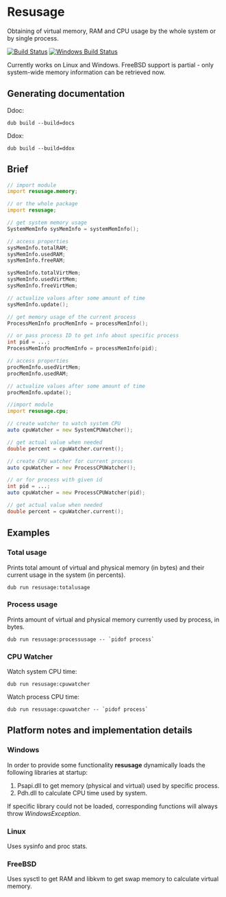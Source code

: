 # Resusage

Obtaining of virtual memory, RAM and CPU usage by the whole system or by single process.

[![Build Status](https://travis-ci.org/FreeSlave/resusage.svg?branch=master)](https://travis-ci.org/FreeSlave/resusage) [![Windows Build Status](https://ci.appveyor.com/api/projects/status/github/FreeSlave/resusage?branch=master&svg=true)](https://ci.appveyor.com/project/FreeSlave/resusage)

Currently works on Linux and Windows.
FreeBSD support is partial - only system-wide memory information can be retrieved now.

## Generating documentation

Ddoc:

    dub build --build=docs
    
Ddox:

    dub build --build=ddox

## Brief

```d
// import module
import resusage.memory;

// or the whole package
import resusage;

// get system memory usage
SystemMemInfo sysMemInfo = systemMemInfo(); 

// access properties
sysMemInfo.totalRAM;
sysMemInfo.usedRAM;
sysMemInfo.freeRAM;

sysMemInfo.totalVirtMem;
sysMemInfo.usedVirtMem;
sysMemInfo.freeVirtMem;

// actualize values after some amount of time
sysMemInfo.update();

// get memory usage of the current process
ProcessMemInfo procMemInfo = processMemInfo();

// or pass process ID to get info about specific process
int pid = ...;
ProcessMemInfo procMemInfo = processMemInfo(pid);

// access properties
procMemInfo.usedVirtMem;
procMemInfo.usedRAM;

// actualize values after some amount of time
procMemInfo.update();

//import module
import resusage.cpu;

// create watcher to watch system CPU
auto cpuWatcher = new SystemCPUWatcher();

// get actual value when needed
double percent = cpuWatcher.current();

// create CPU watcher for current process
auto cpuWatcher = new ProcessCPUWatcher();

// or for process with given id
int pid = ...;
auto cpuWatcher = new ProcessCPUWatcher(pid);

// get actual value when needed
double percent = cpuWatcher.current();
```

## Examples

### Total usage

Prints total amount of virtual and physical memory (in bytes) and their current usage in the system (in percents).

    dub run resusage:totalusage 

### Process usage

Prints amount of virtual and physical memory currently used by process, in bytes.

    dub run resusage:processusage -- `pidof process`

### CPU Watcher

Watch system CPU time:

    dub run resusage:cpuwatcher

Watch process CPU time:

    dub run resusage:cpuwatcher -- `pidof process`

## Platform notes and implementation details

### Windows

In order to provide some functionality **resusage** dynamically loads the following libraries at startup:
 
1. Psapi.dll to get memory (physical and virtual) used by specific process.
2. Pdh.dll to calculate CPU time used by system.

If specific library could not be loaded, corresponding functions will always throw *WindowsException*.

### Linux

Uses sysinfo and proc stats.

### FreeBSD

Uses sysctl to get RAM and libkvm to get swap memory to calculate virtual memory.

